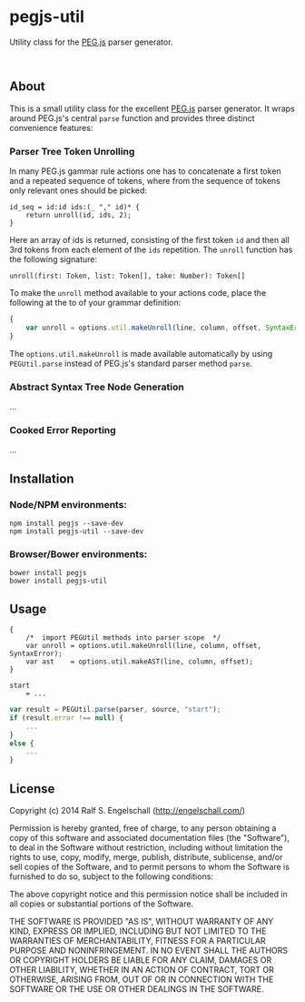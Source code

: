 
pegjs-util
===========

Utility class for the [PEG.js](http://pegjs.org/) parser generator.

<p/>
<img src="https://nodei.co/npm/pegjs-util.png?downloads=true&stars=true" alt=""/>

<p/>
<img src="https://david-dm.org/rse/pegjs-util.png" alt=""/>

About
-----

This is a small utility class for the excellent
[PEG.js](http://pegjs.org/) parser generator. It wraps around PEG.js's
central `parse` function and provides three distinct convenience features:

### Parser Tree Token Unrolling

In many PEG.js gammar rule actions one has to concatenate a first token
and a repeated sequence of tokens, where from the sequence of tokens
only relevant ones should be picked:

```
id_seq = id:id ids:(_ "," id)* {
    return unroll(id, ids, 2);
}
```

Here an array of ids is returned, consisting of the first token `id` and
then all 3rd tokens from each element of the `ids` repetition.
The `unroll` function has the following signature:

```
unroll(first: Token, list: Token[], take: Number): Token[]
```

To make the `unroll` method available to your actions code,
place the following at the to of your grammar definition:

```js
{
    var unroll = options.util.makeUnroll(line, column, offset, SyntaxError);
}
```

The `options.util.makeUnroll` is made available automatically
by using `PEGUtil.parse` instead of PEG.js's standard parser method `parse`.

### Abstract Syntax Tree Node Generation

...

### Cooked Error Reporting

...

Installation
------------

### Node/NPM environments:

```shell
npm install pegjs --save-dev
npm install pegjs-util --save-dev
```

### Browser/Bower environments:

```shell
bower install pegjs
bower install pegjs-util
```

Usage
-----

```
{
    /*  import PEGUtil methods into parser scope  */
    var unroll = options.util.makeUnroll(line, column, offset, SyntaxError);
    var ast    = options.util.makeAST(line, column, offset);
}

start
    = ...
```

```js
var result = PEGUtil.parse(parser, source, "start");
if (result.error !== null) {
    ...
}
else {
    ...
}
```

License
-------

Copyright (c) 2014 Ralf S. Engelschall (http://engelschall.com/)

Permission is hereby granted, free of charge, to any person obtaining
a copy of this software and associated documentation files (the
"Software"), to deal in the Software without restriction, including
without limitation the rights to use, copy, modify, merge, publish,
distribute, sublicense, and/or sell copies of the Software, and to
permit persons to whom the Software is furnished to do so, subject to
the following conditions:

The above copyright notice and this permission notice shall be included
in all copies or substantial portions of the Software.

THE SOFTWARE IS PROVIDED "AS IS", WITHOUT WARRANTY OF ANY KIND,
EXPRESS OR IMPLIED, INCLUDING BUT NOT LIMITED TO THE WARRANTIES OF
MERCHANTABILITY, FITNESS FOR A PARTICULAR PURPOSE AND NONINFRINGEMENT.
IN NO EVENT SHALL THE AUTHORS OR COPYRIGHT HOLDERS BE LIABLE FOR ANY
CLAIM, DAMAGES OR OTHER LIABILITY, WHETHER IN AN ACTION OF CONTRACT,
TORT OR OTHERWISE, ARISING FROM, OUT OF OR IN CONNECTION WITH THE
SOFTWARE OR THE USE OR OTHER DEALINGS IN THE SOFTWARE.

